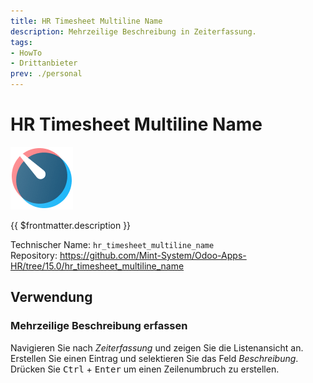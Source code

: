 ```yaml
---
title: HR Timesheet Multiline Name
description: Mehrzeilige Beschreibung in Zeiterfassung.
tags:
- HowTo
- Drittanbieter
prev: ./personal
---
```

# HR Timesheet Multiline Name
![icons_odoo_hr_timesheet](assets/icons_odoo_hr_timesheet.png)

{{ $frontmatter.description }}

Technischer Name: `hr_timesheet_multiline_name`\
Repository: <https://github.com/Mint-System/Odoo-Apps-HR/tree/15.0/hr_timesheet_multiline_name>

## Verwendung

### Mehrzeilige Beschreibung erfassen

Navigieren Sie nach *Zeiterfassung* und zeigen Sie die Listenansicht an. Erstellen Sie einen Eintrag und selektieren Sie das Feld *Beschreibung*. Drücken Sie <kbd>Ctrl</kbd> + <kbd>Enter</kbd> um einen Zeilenumbruch zu erstellen.